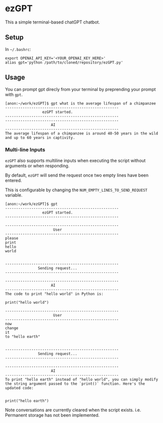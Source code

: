 # ezGPT
This a simple terminal-based chatGPT chatbot.

## Setup

In `~/.bashrc`:

```
export OPENAI_API_KEY='<YOUR_OPENAI_KEY_HERE>'
alias gpt='python /path/to/cloned/repository/ezGPT.py'
```

## Usage

You can prompt gpt direcly from your terminal by preprending your prompt with `gpt`.

```
[anon:~/work/ezGPT]$ gpt what is the average lifespan of a chimpanzee
----------------------------------------------------
                 ezGPT started.
----------------------------------------------------
----------------------------------------------------
                     AI
----------------------------------------------------
The average lifespan of a chimpanzee is around 40-50 years in the wild and up to 60 years in captivity.
```

### Multi-line Inputs

`ezGPT` also supports multiline inputs when executing the script without arguments or when responding.

By default, `ezGPT` will send the request once two empty lines have been entered.

This is configurable by changing the `NUM_EMPTY_LINES_TO_SEND_REQUEST` variable.

```
[anon:~/work/ezGPT]$ gpt
----------------------------------------------------
                 ezGPT started.
----------------------------------------------------

----------------------------------------------------
                      User
----------------------------------------------------
please
print
hello
world


----------------------------------------------------
               Sending request...
----------------------------------------------------

----------------------------------------------------
                     AI
----------------------------------------------------
The code to print "hello world" in Python is:

print("hello world")

----------------------------------------------------
                      User
----------------------------------------------------
now
change
it
to "hello earth"


----------------------------------------------------
               Sending request...
----------------------------------------------------

----------------------------------------------------
                     AI
----------------------------------------------------
To print "hello earth" instead of "hello world", you can simply modify the string argument passed to the `print()` function. Here's the updated code:


print("hello earth")

```

Note conversations are currently cleared when the script exists. i.e. Permanent storage has not been implemented.